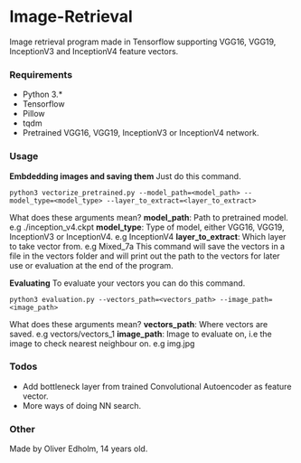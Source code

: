 # Image-Retrieval
Image retrieval program made in Tensorflow supporting VGG16, VGG19, InceptionV3 and InceptionV4 feature vectors.


### Requirements
* Python 3.*
* Tensorflow
* Pillow
* tqdm
* Pretrained VGG16, VGG19, InceptionV3 or InceptionV4 network.


### Usage
**Embdedding images and saving them**
Just do this command.
```
python3 vectorize_pretrained.py --model_path=<model_path> --model_type=<model_type> --layer_to_extract=<layer_to_extract>
```
What does these arguments mean?
**model_path**: Path to pretrained model. e.g ./inception_v4.ckpt
**model_type**: Type of model, either VGG16, VGG19, InceptionV3 or InceptionV4. e.g InceptionV4
**layer_to_extract**: Which layer to take vector from. e.g Mixed_7a
This command will save the vectors in a file in the vectors folder and will print out the path to the vectors for later
use or evaluation at the end of the program.

**Evaluating**
To evaluate your vectors you can do this command.
```
python3 evaluation.py --vectors_path=<vectors_path> --image_path=<image_path>
```
What does these arguments mean?
**vectors_path**: Where vectors are saved. e.g vectors/vectors_1
**image_path**: Image to evaluate on, i.e the image to check nearest neighbour on. e.g img.jpg

### Todos
* Add bottleneck layer from trained Convolutional Autoencoder as feature vector.
* More ways of doing NN search.

### Other
Made by Oliver Edholm, 14 years old.
